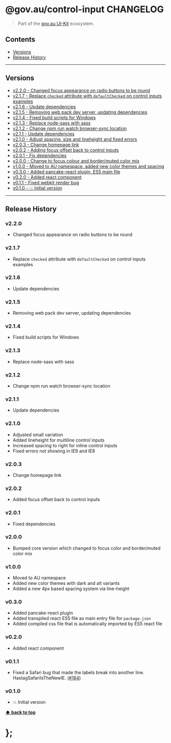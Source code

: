 @gov.au/control-input CHANGELOG
======================

> Part of the [gov.au UI-Kit](https://github.com/govau/uikit/) ecosystem.


## Contents

* [Versions](#install)
* [Release History](#release-history)


----------------------------------------------------------------------------------------------------------------------------------------------------------------


## Versions

* [v2.2.0 - Changed focus appearance on radio buttons to be round](#v220)
* [v2.1.7 - Replace `checked` attribute with `defaultChecked` on control inputs examples](#v217)
* [v2.1.6 - Update dependencies](#v216)
* [v2.1.5 - Removing web pack dev server, updating dependencies](#v215)
* [v2.1.4 - Fixed build scripts for Windows](#v214)
* [v2.1.3 - Replace node-sass with sass](#v213)
* [v2.1.2 - Change npm run watch browser-sync location](#v212)
* [v2.1.1 - Update dependencies](#v211)
* [v2.1.0 - Adjust spacing, size and lineheight and fixed errors](#v210)
* [v2.0.3 - Change homepage link](#v203)
* [v2.0.2 - Adding focus offset back to control inputs](#v202)
* [v2.0.1 - Fix dependencies](#v201)
* [v2.0.0 - Change to focus colour and border/muted color mix](#v200)
* [v1.0.0 - Moved to AU namespace, added new color themes and spacing](#v100)
* [v0.3.0 - Added pancake-react plugin, ES5 main file](#v030)
* [v0.2.0 - Added react component](#v020)
* [v0.1.1 - Fixed webkit render bug](#v011)
* [v0.1.0 - 💥 Initial version](#v010)


----------------------------------------------------------------------------------------------------------------------------------------------------------------


## Release History

### v2.2.0

- Changed focus appearance on radio buttons to be round


### v2.1.7

- Replace `checked` attribute with `defaultChecked` on control inputs examples


### v2.1.6

- Update dependencies


### v2.1.5

- Removing web pack dev server, updating dependencies


### v2.1.4 

- Fixed build scripts for Windows


### v2.1.3

- Replace node-sass with sass


### v2.1.2

- Change npm run watch browser-sync location


### v2.1.1

- Update dependencies


### v2.1.0

- Adjusted small variation
- Added lineheight for multiline control inputs
- Increased spacing to right for inline control inputs
- Fixed errors not showing in IE9 and IE8


### v2.0.3

- Change homepage link


### v2.0.2

- Added focus offset back to control inputs


### v2.0.1

- Fixed dependencies


### v2.0.0

- Bumped core version which changed to focus color and border/muted color mix


### v1.0.0

- Moved to AU namespace
- Added new color themes with dark and alt variants
- Added a new 4px based spacing system via line-height


### v0.3.0

- Added pancake-react plugin
- Added transpiled react ES5 file as main entry file for `package.json`
- Added compiled css file that is automatically imported by ES5 react file


### v0.2.0

- Added react component


### v0.1.1

- Fixed a Safari bug that made the labels break into another line. HastagSafariIsTheNewIE. ([#184](https://github.com/govau/uikit/issues/184))


### v0.1.0

- 💥 Initial version


**[⬆ back to top](#contents)**


# };
